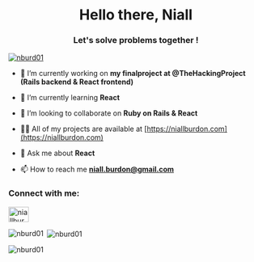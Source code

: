 <h1 align="center">Hello there, Niall</h1>
<h3 align="center">Let's solve problems together !</h3>

<p align="left"> <a href="https://github.com/ryo-ma/github-profile-trophy"><img src="https://github-profile-trophy.vercel.app/?username=nburd01" alt="nburd01" /></a> </p>

- 🔭 I’m currently working on **my finalproject at @TheHackingProject (Rails backend & React frontend)**

- 🌱 I’m currently learning **React**

- 👯 I’m looking to collaborate on **Ruby on Rails & React**

- 👨‍💻 All of my projects are available at [https://niallburdon.com](https://niallburdon.com)

- 💬 Ask me about **React**

- 📫 How to reach me **niall.burdon@gmail.com**

<h3 align="left">Connect with me:</h3>
<p align="left">
<a href="https://linkedin.com/in/niallburdon" target="blank"><img align="center" src="https://raw.githubusercontent.com/rahuldkjain/github-profile-readme-generator/master/src/images/icons/Social/linked-in-alt.svg" alt="niallburdon" height="30" width="40" /></a>
</p>

<p><img align="left" src="https://github-readme-stats.vercel.app/api/top-langs?username=nburd01&show_icons=true&locale=en&layout=compact" alt="nburd01" /></p>

<p>&nbsp;<img align="center" src="https://github-readme-stats.vercel.app/api?username=nburd01&show_icons=true&locale=en" alt="nburd01" /></p>

<p><img align="center" src="https://github-readme-streak-stats.herokuapp.com/?user=nburd01&" alt="nburd01" /></p>
